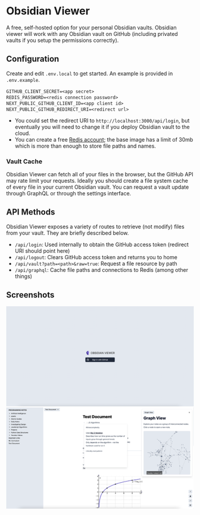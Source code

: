 # Obsidian Viewer

A free, self-hosted option for your personal Obsidian vaults. Obsidian viewer will work with any Obsidian vault on GitHub (including privated vaults if you setup the permissions correctly).

## Configuration

Create and edit `.env.local` to get started. An example is provided in `.env.example`.

```
GITHUB_CLIENT_SECRET=<app secret>
REDIS_PASSWORD=<redis connection password>
NEXT_PUBLIC_GITHUB_CLIENT_ID=<app client id>
NEXT_PUBLIC_GITHUB_REDIRECT_URI=<redirect url>
```

-   You could set the redirect URI to `http://localhost:3000/api/login`, but eventually you will need to change it if you deploy Obsidian vault to the cloud.
-   You can create a free [Redis account](http://redis.com); the base image has a limit of 30mb which is more than enough to store file paths and names.

### Vault Cache

Obsidian Viewer can fetch all of your files in the browser, but the GitHub API may rate limit your requests. Ideally you should create a file system cache of every file in your current Obsidian vault. You can request a vault update through GraphQL or through the settings interface.

## API Methods

Obsidian Viewer exposes a variety of routes to retrieve (not modify) files from your vault. They are briefly described below.

-   `/api/login`: Used internally to obtain the GitHub access token (redirect URI should point here)
-   `/api/logout`: Clears GitHub access token and returns you to home
-   `/api/vault?path=<path>&raw=true`: Request a file resource by path
-   `/api/graphql`: Cache file paths and connections to Redis (among other things)

## Screenshots

![Login Page](/screenshots/Screen%20Shot%202023-01-17%20at%208.48.53%20AM.png)
![Vault View](/screenshots/Screen%20Shot%202023-01-17%20at%208.51.20%20AM.png)
